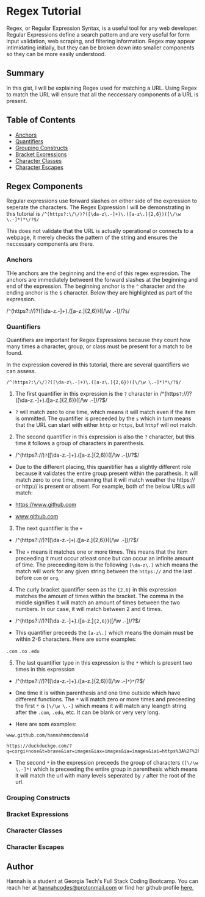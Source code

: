 # Regex Tutorial

Regex, or Regular Expression Syntax, is a useful tool for any web developer. Regular Expressions define a search pattern and are very useful for form input validation, web scraping, and filtering information. Regex may appear intimidating initially, but they can be broken down into smaller components so they can be more easily understood.

## Summary

In this gist, I will be explaining Regex used for matching a URL. Using Regex to match the URL will ensure that all the neccessary components of a URL is present.

## Table of Contents

- [Anchors](#anchors)
- [Quantifiers](#quantifiers)
- [Grouping Constructs](#grouping-constructs)
- [Bracket Expressions](#bracket-expressions)
- [Character Classes](#character-classes)
- [Character Escapes](#character-escapes)

## Regex Components

Regular expressions use forward slashes on either side of the expression to seperate the characters. The Regex Expression I will be demonstrating in this tutorial is ```/^(https?:\/\/)?([\da-z\.-]+)\.([a-z\.]{2,6})([\/\w \.-]*)*\/?$/```

This does not validate that the URL is actually operational or connects to a webpage, it merely checks the pattern of the string and ensures the neccessary components are there.

### Anchors

THe anchors are the beginning and the end of this regex expression. The anchors are immediately betweent the forward slashes at the beginning and end of the expression. The beginning anchor is the ```^``` character and the ending anchor is the ```$``` character. Below they are highlighted as part of the expression.

/```^```(https?:\/\/)?([\da-z\.-]+)\.([a-z\.]{2,6})([\/\w \.-]*)*\/?```$```/


### Quantifiers

Quantifiers are important for Regex Expressions because they count how many times a character, group, or class must be present for a match to be found. 

In the expression covered in this tutorial, there are several quantifiers we can assess.

```/^(https?:\/\/)?([\da-z\.-]+)\.([a-z\.]{2,6})([\/\w \.-]*)*\/?$/```

1. The first quantifier in this expression is the ```?``` character in /^(https```?```:\/\/)?([\da-z\.-]+)\.([a-z\.]{2,6})([\/\w \.-]*)*\/?$/

* ```?``` will match zero to one time, which means it will match even if the item is ommitted. The quantifier is preceeded by the ```s``` which in turn means that the URL can start with either ```http``` or ```https```, but ```httpf``` will not match.  

2. The second quantifier in this expression is also the ```?``` character, but this time it follows a group of characters in parenthesis. 

* /^(https?:\/\/)```?```([\da-z\.-]+)\.([a-z\.]{2,6})([\/\w \.-]*)*\/?$/

* Due to the different placing, this quanitifier has a slightly different role because it validates the entire group present within the parathesis. It will match zero to one time, meanning that it will match weather the https:// or http:// is present or absent. For example, both of the below URLs will match:

* https://www.github.com
* www.github.com

3. The next quantifier is the ```+``` 

* /^(https?:\/\/)?([\da-z\.-]```+```)\.([a-z\.]{2,6})([\/\w \.-]*)*\/?$/

* The ```+``` means it matches one or more times. This means that the item preceeding it must occur atleast once but can occur an infinite amount of time. The preceeding item is the following ```[\da-z\.]``` which means the match will work for any given string between the ```https://``` and the last ```.``` before ```com``` or ```org```.

4. The curly bracket quantifier seen as the ```{2,6}``` in this expression matches the amount of times within the bracket. The comma in the middle signifies it will match an amount of times between the two numbers. In our case, it will match between 2 and 6 times.

* /^(https?:\/\/)?([\da-z\.-]+)\.([a-z\.]```{2,6}```)([\/\w \.-]*)*\/?$/

* This quantifier preceeds the ```[a-z\.]``` which means the domain must be within 2-6 characters. Here are some examples: 

```.com```
```.co```
```.edu```

5. The last quantifier type in this expression is the ```*``` which is present two times in this expression

* /^(https?:\/\/)?([\da-z\.-]+)\.([a-z\.]{2,6})([\/\w \.-]```*```)```*```\/?$/

* One time it is within parenthesis and one time outside which have different functions. The ```*``` will match zero or more times and preceeding the first ```*``` is ```[\/\w \.-]``` which means it will match any leangth string after the ```.com```, ```.edu```, etc. It can be blank or very very long.

* Here are som examples:

```
www.github.com/hannahnmcdonald

https://duckduckgo.com/?q=corgi+nose&t=brave&iar=images&iax=images&ia=images&iai=https%3A%2F%2Fi.pinimg.com%2Foriginals%2F51%2F03%2F0d%2F51030d5e51de3a95ff78117a50f13bc4.jpg
```

* The second ```*``` in the expression preceeds the group of characters ```([\/\w \.-]*)``` which is preceeding the entire group in parenthesis which means it will match the url with many levels seperated by ```/``` after the root of the url.



### Grouping Constructs

### Bracket Expressions

### Character Classes

### Character Escapes

## Author

Hannah is a student at Georgia Tech's Full Stack Coding Bootcamp. You can reach her at hannahcodes@protonmail.com or find her github profile [here.](https://github.com/hannahnmcdonald)
